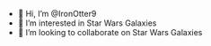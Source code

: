 - 👋 Hi, I’m @IronOtter9
- 👀 I’m interested in Star Wars Galaxies
- 💞️ I’m looking to collaborate on Star Wars Galaxies


<!---
IronOtter9/IronOtter9 is a ✨ special ✨ repository because its `README.md` (this file) appears on your GitHub profile.
You can click the Preview link to take a look at your changes.
--->
